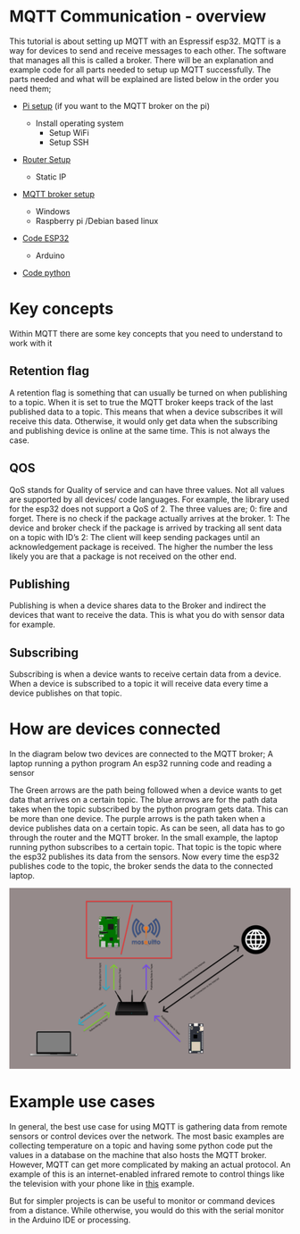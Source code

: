 # MQTT Communication - overview
This tutorial is about setting up MQTT with an Espressif esp32. MQTT is a way for devices to send and receive messages to each other. The software that manages all this is called a broker. There will be an explanation and example code for all parts needed to setup up MQTT successfully. The parts needed and what will be explained are listed below in the order you need them;


- [Pi setup](https://github.com/utwente-interaction-lab/MQTT-Communication/tree/main/Pi%20Setup) (if you want to the MQTT broker on the pi)
	- Install operating system
		- Setup WiFi
		- Setup SSH

- [Router Setup](https://github.com/utwente-interaction-lab/MQTT-Communication/tree/main/Router%20Setup)
	- Static IP

- [MQTT broker setup](https://github.com/utwente-interaction-lab/MQTT-Communication/tree/main/MQTTBroker)
	- Windows
	- Raspberry pi /Debian based linux
 
 - [Code ESP32](https://github.com/utwente-interaction-lab/MQTT-Communication/tree/main/ESP32%20Code)
	 - Arduino

- [Code python](https://github.com/utwente-interaction-lab/MQTT-Communication/tree/main/Python%20Code)


# Key concepts


Within MQTT there are some key concepts that you need to understand to work with it

## Retention flag
A retention flag is something that can usually be turned on when publishing to a topic. When it is set to true the MQTT broker keeps track of the last published data to a topic. This means that when a device subscribes it will receive this data. Otherwise, it would only get data when the subscribing and publishing device is online at the same time. This is not always the case.

## QOS
QoS stands for Quality of service and can have three values. Not all values are supported by all devices/ code languages. For example, the library used for the esp32 does not support a QoS of 2. The three values are;
0: fire and forget. There is no check if the package actually arrives at the broker.
1: The device and broker check if the package is arrived by tracking all sent data on a topic with ID’s
2: The client will keep sending packages until an acknowledgement package is received.
The higher the number the less likely you are that a package is not received on the other end. 


## Publishing
Publishing is when a device shares data to the Broker and indirect the devices that want to receive the data. This is what you do with sensor data for example.

## Subscribing
Subscribing is when a device wants to receive certain data from a device. When a device is subscribed to a topic it will receive data every time a device publishes on that topic.


# How are devices connected

In the diagram below two devices are connected to the MQTT broker;
A laptop running a python program
An esp32 running code and reading a sensor

The Green arrows are the path being followed when a device wants to get data that arrives on a certain topic. The blue arrows are for the path data takes when the topic subscribed by the python program gets data. This can be more than one device. The purple arrows is the path taken when a device publishes data on a certain topic. As can be seen, all data has to go through the router and the MQTT broker. In the small example, the laptop running python subscribes to a certain topic. That topic is the topic where the esp32 publishes its data from the sensors. Now every time the esp32 publishes code to the topic, the broker sends the data to the connected laptop.


![network overview](https://github.com/utwente-interaction-lab/MQTT-Communication/blob/main/Images%20Tutorial/Diagram.svg)


 

# Example use cases

In general, the best use case for using MQTT is gathering data from remote sensors or control devices over the network.
The most basic examples are collecting temperature on a topic and having some python code put the values in a database on the machine that also hosts the MQTT broker.
However, MQTT can get more complicated by making an actual protocol. An example of this is an internet-enabled infrared remote to control things like the television with your phone like in [this](https://github.com/crankyoldgit/IRremoteESP8266/blob/master/examples/IRMQTTServer/IRMQTTServer.ino) example. 

But for simpler projects is can be useful to monitor or command devices from a distance. While otherwise, you would do this with the serial monitor in the Arduino IDE or processing.

